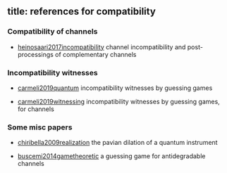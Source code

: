 title: references for compatibility 
---

### Compatibility of channels

* [heinosaari2017incompatibility](heinosaari2017incompatibility)  channel incompatibility and post-processings of 
complementary channels


### Incompatibility witnesses

* [carmeli2019quantum](carmeli2019quantum) incompatibility witnesses by guessing games

* [carmeli2019witnessing](carmeli2019witnessing) incompatibility witnesses by guessing games, for channels


### Some misc papers

* [chiribella2009realization](chiribella2009realization) the pavian dilation of a quantum instrument

* [buscemi2014gametheoretic](buscemi2014gametheoretic) a guessing game for antidegradable channels


